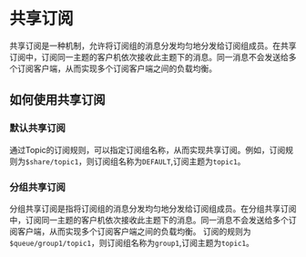 # 共享订阅
共享订阅是一种机制，允许将订阅组的消息分发均匀地分发给订阅组成员。在共享订阅中，订阅同一主题的客户机依次接收此主题下的消息。同一消息不会发送给多个订阅客户端，从而实现多个订阅客户端之间的负载均衡。

## 如何使用共享订阅
### 默认共享订阅
通过Topic的订阅规则，可以指定订阅组名称，从而实现共享订阅。例如，订阅规则为`$share/topic1`，则订阅组名称为`DEFAULT`,订阅主题为`topic1`。
### 分组共享订阅  
分组共享订阅是指将订阅组的消息分发均匀地分发给订阅组成员。在分组共享订阅中，订阅同一主题的客户机依次接收此主题下的消息。同一消息不会发送给多个订阅客户端，从而实现多个订阅客户端之间的负载均衡。
订阅的规则为`$queue/group1/topic1`，则订阅组名称为`group1`,订阅主题为`topic1`。
